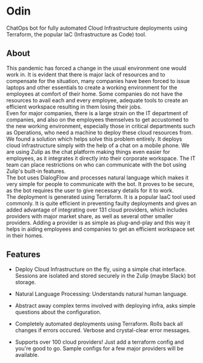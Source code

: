 
# Odin

ChatOps bot for fully automated Cloud Infrastructure deployments using Terraform, the popular IaC (Infrastructure as Code) tool.

## About

This pandemic has forced a change in the usual environment one would work in. It is evident that there is major lack of resources and to compensate for the situation, many companies have been forced to issue laptops and other essentials to create a working environment for the employees at comfort of their home. Some companies do not have the resources to avail each and every employee, adequate tools to create an efficient workspace resulting in them losing their jobs.
<br>
Even for major companies, there is a large strain on the IT department of companies, and also on the employees themselves to get accustomed to the new working environment, especially those in critical departments such as Operations, who need a machine to deploy these cloud resources from.
<br>
We found a solution which helps solve this problem entirely. It deploys cloud infrastructure simply with the help of a chat on a mobile phone. We are using Zulip as the chat platform making things even easier for employees, as it integrates it directly into their corporate workspace. The IT team can place restrictions on who can communicate with the bot using Zulip's built-in features.
<br>
The bot uses DialogFlow and processes natural language which makes it very simple for people to communicate with the bot. It proves to be secure, as the bot requires the user to give necessary details for it to work.
<br>
The deployment is generated using Terraform. It is a popular IaaC tool used commonly. It is quite efficient in preventing faulty deployments and gives an added advantage of integrating over 131 cloud providers, which includes providers with major market share, as well as several other smaller providers. Adding a provider is as simple as plug-and-play and this way it helps in aiding employees and companies to get an efficient workspace set in their homes.

## Features

- Deploy Cloud Infrastructure on the fly, using a simple chat interface. Sessions are isolated and stored securely in the Zulip (maybe Slack) bot storage. 

- Natural Language Processing: Understands natural human language.

- Abstract away complex terms involved with deploying infra, asks simple questions about the configuration.

- Completely automated deployments using Terraform. Rolls back all changes if errors occured. Verbose and crystal-clear error messages.

- Supports over 100 cloud providers! Just add a terraform config and you're good to go. Sample configs for a few major providers will be available.
